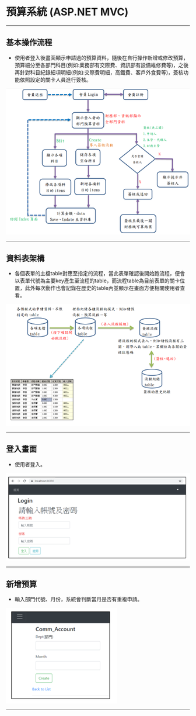 # 預算系統 (ASP.NET MVC)

---

## 基本操作流程
  * 使用者登入後畫面顯示申請過的預算資料，隨後在自行操作新增或修改預算，預算細分至各部門科目(例如:業務部有交際費、資訊部有設備維修費等)，之後再針對科目紀錄細項明細(例如:交際費明細，高鐵費、客戶外食費等)，簽核功能依照設定的關卡人員進行簽核。

![image](https://github.com/joycloud/Budget_System/blob/master/Budget_System/pics/01.PNG)

---

## 資料表架構
  * 各個表單的主檔table對應至指定的流程，當此表單確認後開始跑流程，便會以表單代號為主要key產生至流程的table，而流程table為目前表單的關卡位置，此外每次動作也會記錄在歷史的table內並顯示在畫面方便相關使用者查看。

![image](https://github.com/joycloud/Budget_System/blob/master/Budget_System/pics/02.PNG)

---

## 登入畫面
  * 使用者登入。

![image](https://github.com/joycloud/Budget_System/blob/master/Budget_System/pics/03.PNG)

---

## 新增預算
  * 輸入部門代號、月份，系統會判斷當月是否有重複申請。

![image](https://github.com/joycloud/Budget_System/blob/master/Budget_System/pics/04.PNG)

---
